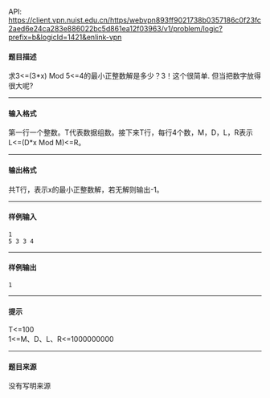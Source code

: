 API: https://client.vpn.nuist.edu.cn/https/webvpn893ff9021738b0357186c0f23fc2aed6e24ca283e886022bc5d861ea12f03963/v1/problem/logic?prefix=b&logicId=1421&enlink-vpn

#### 题目描述

求3<=(3\*x) Mod 5<=4的最小正整数解是多少？3！这个很简单. 但当把数字放得很大呢?

---

#### 输入格式

第一行一个整数。T代表数据组数。接下来T行，每行4个数，M，D，L，R表示L<=(D\*x Mod M)<=R。

---

#### 输出格式

共T行，表示x的最小正整数解，若无解则输出-1。

---

#### 样例输入
```
1
5 3 3 4
```

---

#### 样例输出
```
1
```

---

#### 提示

  
T<=100  
1<=M、D、L、R<=1000000000  

---

#### 题目来源

没有写明来源